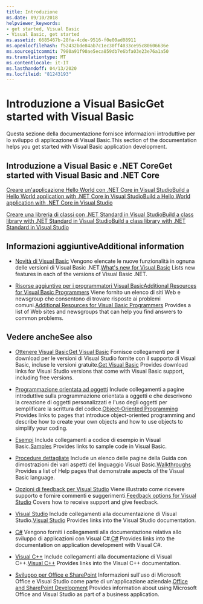 ```yaml
---
title: Introduzione
ms.date: 09/10/2018
helpviewer_keywords:
- get started, Visual Basic
- Visual Basic, get started
ms.assetid: 6685467b-28fa-4cde-9516-f0e00ad08911
ms.openlocfilehash: f52432bde84ab7c1ec30ff4033ce95c80606636e
ms.sourcegitcommit: 7980a91f90ae5eca859db7e6bfa03e23e76a1a50
ms.translationtype: MT
ms.contentlocale: it-IT
ms.lasthandoff: 04/13/2020
ms.locfileid: "81243193"
---
```

# <a name="get-started-with-visual-basic"></a><span data-ttu-id="b5005-102">Introduzione a Visual Basic</span><span class="sxs-lookup"><span data-stu-id="b5005-102">Get started with Visual Basic</span></span>

<span data-ttu-id="b5005-103">Questa sezione della documentazione fornisce informazioni introduttive per lo sviluppo di applicazione di Visual Basic.</span><span class="sxs-lookup"><span data-stu-id="b5005-103">This section of the documentation helps you get started with Visual Basic application development.</span></span>

## <a name="get-started-with-visual-basic-and-net-core"></a><span data-ttu-id="b5005-104">Introduzione a Visual Basic e .NET Core</span><span class="sxs-lookup"><span data-stu-id="b5005-104">Get started with Visual Basic and .NET Core</span></span>

[<span data-ttu-id="b5005-105">Creare un'applicazione Hello World con .NET Core in Visual StudioBuild a Hello World application with .NET Core in Visual Studio</span><span class="sxs-lookup"><span data-stu-id="b5005-105">Build a Hello World application with .NET Core in Visual Studio</span></span>](../../core/tutorials/with-visual-studio.md)

[<span data-ttu-id="b5005-106">Creare una libreria di classi con .NET Standard in Visual StudioBuild a class library with .NET Standard in Visual Studio</span><span class="sxs-lookup"><span data-stu-id="b5005-106">Build a class library with .NET Standard in Visual Studio</span></span>](../../core/tutorials/library-with-visual-studio.md)

## <a name="additional-information"></a><span data-ttu-id="b5005-107">Informazioni aggiuntive</span><span class="sxs-lookup"><span data-stu-id="b5005-107">Additional information</span></span>

- <span data-ttu-id="b5005-108">[Novità di Visual Basic](whats-new.md) Vengono elencate le nuove funzionalità in ognuna delle versioni di Visual Basic .NET.</span><span class="sxs-lookup"><span data-stu-id="b5005-108">[What's new for Visual Basic](whats-new.md) Lists new features in each of the versions of Visual Basic .NET.</span></span>

- <span data-ttu-id="b5005-109">[Risorse aggiuntive per i programmatori Visual BasicAdditional Resources for Visual Basic Programmers](additional-resources.md) Viene fornito un elenco di siti Web e newsgroup che consentono di trovare risposte ai problemi comuni.</span><span class="sxs-lookup"><span data-stu-id="b5005-109">[Additional Resources for Visual Basic Programmers](additional-resources.md) Provides a list of Web sites and newsgroups that can help you find answers to common problems.</span></span>

## <a name="see-also"></a><span data-ttu-id="b5005-110">Vedere anche</span><span class="sxs-lookup"><span data-stu-id="b5005-110">See also</span></span>

- <span data-ttu-id="b5005-111">[Ottenere Visual BasicGet Visual Basic](https://visualstudio.microsoft.com/downloads/?utm_medium=microsoft&utm_source=docs.microsoft.com&utm_campaign=inline+link&utm_content=download+vs2019) Fornisce collegamenti per il download per le versioni di Visual Studio fornite con il supporto di Visual Basic, incluse le versioni gratuite.</span><span class="sxs-lookup"><span data-stu-id="b5005-111">[Get Visual Basic](https://visualstudio.microsoft.com/downloads/?utm_medium=microsoft&utm_source=docs.microsoft.com&utm_campaign=inline+link&utm_content=download+vs2019) Provides download links for Visual Studio versions that come with Visual Basic support, including free versions.</span></span>

- <span data-ttu-id="b5005-112">[Programmazione orientata ad oggetti](../programming-guide/concepts/object-oriented-programming.md) Include collegamenti a pagine introduttive sulla programmazione orientata a oggetti e che descrivono la creazione di oggetti personalizzati e l'uso degli oggetti per semplificare la scrittura del codice.</span><span class="sxs-lookup"><span data-stu-id="b5005-112">[Object-Oriented Programming](../programming-guide/concepts/object-oriented-programming.md) Provides links to pages that introduce object-oriented programming and describe how to create your own objects and how to use objects to simplify your coding.</span></span>

- <span data-ttu-id="b5005-113">[Esempi](https://github.com/dotnet/docs/tree/master/samples/snippets/visualbasic) Include collegamenti a codice di esempio in Visual Basic.</span><span class="sxs-lookup"><span data-stu-id="b5005-113">[Samples](https://github.com/dotnet/docs/tree/master/samples/snippets/visualbasic) Provides links to sample code in Visual Basic.</span></span>

- <span data-ttu-id="b5005-114">[Procedure dettagliate](../walkthroughs.md) Include un elenco delle pagine della Guida con dimostrazioni dei vari aspetti del linguaggio Visual Basic.</span><span class="sxs-lookup"><span data-stu-id="b5005-114">[Walkthroughs](../walkthroughs.md) Provides a list of Help pages that demonstrate aspects of the Visual Basic language.</span></span>

- <span data-ttu-id="b5005-115">[Opzioni di feedback per Visual Studio](/visualstudio/ide/feedback-options) Viene illustrato come ricevere supporto e fornire commenti e suggerimenti.</span><span class="sxs-lookup"><span data-stu-id="b5005-115">[Feedback options for Visual Studio](/visualstudio/ide/feedback-options) Covers how to receive support and give feedback.</span></span>

- <span data-ttu-id="b5005-116">[Visual Studio](/visualstudio/) Include collegamenti alla documentazione di Visual Studio.</span><span class="sxs-lookup"><span data-stu-id="b5005-116">[Visual Studio](/visualstudio/) Provides links into the Visual Studio documentation.</span></span>

- <span data-ttu-id="b5005-117">[C#](../../csharp/index.yml) Vengono forniti i collegamenti alla documentazione relativa allo sviluppo di applicazioni con Visual C#.</span><span class="sxs-lookup"><span data-stu-id="b5005-117">[C#](../../csharp/index.yml) Provides links into the documentation on application development with Visual C#.</span></span>

- <span data-ttu-id="b5005-118">[Visual C++](/cpp/) Include collegamenti alla documentazione di Visual C++.</span><span class="sxs-lookup"><span data-stu-id="b5005-118">[Visual C++](/cpp/) Provides links into the Visual C++ documentation.</span></span>

- <span data-ttu-id="b5005-119">[Sviluppo per Office e SharePoint](/visualstudio/vsto/office-and-sharepoint-development-in-visual-studio) Informazioni sull'uso di Microsoft Office e Visual Studio come parte di un'applicazione aziendale.</span><span class="sxs-lookup"><span data-stu-id="b5005-119">[Office and SharePoint Development](/visualstudio/vsto/office-and-sharepoint-development-in-visual-studio) Provides information about using Microsoft Office and Visual Studio as part of a business application.</span></span>
